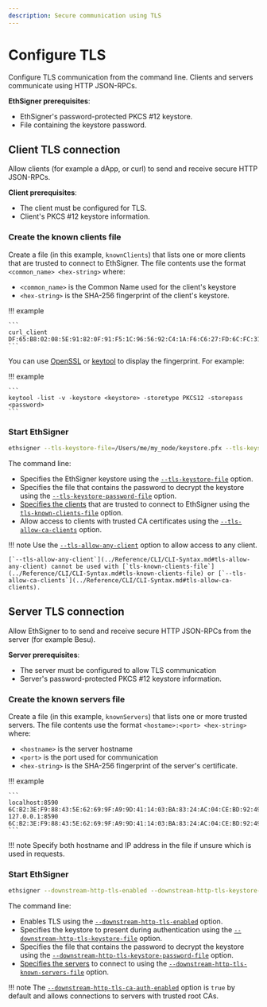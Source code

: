 ```yaml
---
description: Secure communication using TLS
---
```


# Configure TLS

Configure TLS communication from the command line. Clients and servers
communicate using HTTP JSON-RPCs.

**EthSigner prerequisites**:

* EthSigner's password-protected PKCS #12 keystore.
* File containing the keystore password.

## Client TLS connection

Allow clients (for example a dApp, or curl) to send and receive secure
HTTP JSON-RPCs.

**Client prerequisites**:

* The client must be configured for TLS.
* Client's PKCS #12 keystore information.

### Create the known clients file

Create a file (in this example, `knownClients`) that lists one or more clients
that are trusted to connect to EthSigner. The file contents use the format
`<common_name> <hex-string>` where:

* `<common_name>` is the Common Name used for the client's keystore
* `<hex-string>` is the SHA-256 fingerprint of the client's keystore.

!!! example

    ```
    curl_client DF:65:B8:02:08:5E:91:82:0F:91:F5:1C:96:56:92:C4:1A:F6:C6:27:FD:6C:FC:31:F2:BB:90:17:22:59:5B:50
    ```

You can use [OpenSSL](https://www.openssl.org/) or
[keytool](https://docs.oracle.com/javase/6/docs/technotes/tools/solaris/keytool.html)
to display the fingerprint. For example:

!!! example

    ```
    keytool -list -v -keystore <keystore> -storetype PKCS12 -storepass <password>
    ```

### Start EthSigner

```bash
ethsigner --tls-keystore-file=/Users/me/my_node/keystore.pfx --tls-keystore-password-file=/Users/me/my_node/keystorePassword --tls-known-clients-file=/Users/me/my_node/knownClients  --tls-allow-ca-clients
```

The command line:

* Specifies the EthSigner keystore using the [`--tls-keystore-file`](../Reference/CLI/CLI-Syntax.md#tls-keystore-file) option.
* Specifies the file that contains the password to decrypt the
keystore using the [`--tls-keystore-password-file`](../Reference/CLI/CLI-Syntax.md#tls-keystore-password-file) option.
* [Specifies the clients](#create-the-known-clients-file) that are trusted to connect to EthSigner
using the [`tls-known-clients-file`](../Reference/CLI/CLI-Syntax.md#tls-known-clients-file) option.
* Allow access to clients with trusted CA certificates using the [`--tls-allow-ca-clients`](../Reference/CLI/CLI-Syntax.md#tls-allow-ca-clients) option.

!!! note
    Use the [`--tls-allow-any-client`](../Reference/CLI/CLI-Syntax.md#tls-allow-any-client) option to allow
    access to any client.

    [`--tls-allow-any-client`](../Reference/CLI/CLI-Syntax.md#tls-allow-any-client) cannot be used with [`tls-known-clients-file`](../Reference/CLI/CLI-Syntax.md#tls-known-clients-file) or [`--tls-allow-ca-clients`](../Reference/CLI/CLI-Syntax.md#tls-allow-ca-clients).

## Server TLS connection

Allow EthSigner to to send and receive secure HTTP JSON-RPCs from the
server (for example Besu).

**Server prerequisites**:

* The server must be configured to allow TLS communication
* Server's password-protected PKCS #12 keystore information.

### Create the known servers file

Create a file (in this example, `knownServers`) that lists one or more trusted
servers. The file contents use the format `<hostame>:<port> <hex-string>`
where:

* `<hostname>` is the server hostname
* `<port>` is the port used for communication
* `<hex-string>` is the SHA-256 fingerprint of the server's certificate.

!!! example

    ```
    localhost:8590 6C:B2:3E:F9:88:43:5E:62:69:9F:A9:9D:41:14:03:BA:83:24:AC:04:CE:BD:92:49:1B:8D:B2:A4:86:39:4C:BB
    127.0.0.1:8590 6C:B2:3E:F9:88:43:5E:62:69:9F:A9:9D:41:14:03:BA:83:24:AC:04:CE:BD:92:49:1B:8D:B2:A4:86:39:4C:BB
    ```

!!! note
    Specify both hostname and IP address in the file if unsure which is used in
    requests.

### Start EthSigner

```bash
ethsigner --downstream-http-tls-enabled --downstream-http-tls-keystore-file=/Users/me/my_node/keystore.pfx --downstream-http-tls-keystore-password-file=/Users/me/my_node/keyPassword --downstream-http-tls-known-servers-file=/Users/me/my_node/knownServers
```

The command line:

* Enables TLS using the [`--downstream-http-tls-enabled`](../Reference/CLI/CLI-Syntax.md#downstream-http-tls-enabled)
option.
* Specifies the keystore to present during authentication using the
[`--downstream-http-tls-keystore-file`](../Reference/CLI/CLI-Syntax.md#downstream-http-tls-keystore-file) option.
* Specifies the file that contains the password to decrypt the keystore using
the [`--downstream-http-tls-keystore-password-file`](../Reference/CLI/CLI-Syntax.md#downstream-http-tls-keystore-password-file) option.
* [Specifies the servers](#create-the-known-servers-file) to connect to using the [`--downstream-http-tls-known-servers-file`](../Reference/CLI/CLI-Syntax.md#downstream-http-tls-known-servers-file) option.

!!! note
    The [`--downstream-http-tls-ca-auth-enabled`](../Reference/CLI/CLI-Syntax.md#downstream-http-tls-ca-auth-enabled) option is `true`
    by default and allows connections to servers with trusted root CAs.

